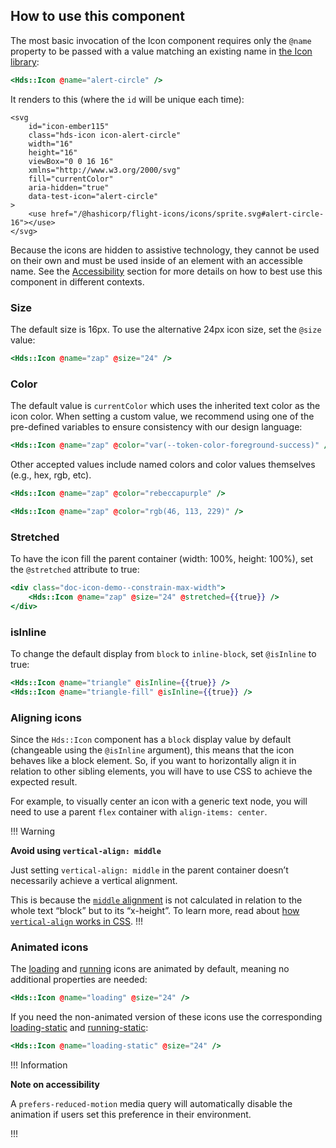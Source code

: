 ## How to use this component

The most basic invocation of the Icon component requires only the `@name` property to be passed with a value matching an existing name in [the Icon library](/icons/library):

```handlebars
<Hds::Icon @name="alert-circle" />
```

It renders to this (where the `id` will be unique each time):

```markup
<svg
    id="icon-ember115"
    class="hds-icon icon-alert-circle"
    width="16"
    height="16"
    viewBox="0 0 16 16"
    xmlns="http://www.w3.org/2000/svg"
    fill="currentColor"
    aria-hidden="true"
    data-test-icon="alert-circle"
>
    <use href="/@hashicorp/flight-icons/icons/sprite.svg#alert-circle-16"></use>
</svg>
```

Because the icons are hidden to assistive technology, they cannot be used on their own and must be used inside of an element with an accessible name. See the [Accessibility](/components/icon?tab=accessibility) section for more details on how to best use this component in different contexts.

### Size

The default size is 16px. To use the alternative 24px icon size, set the `@size` value:

```handlebars
<Hds::Icon @name="zap" @size="24" />
```

### Color

The default value is `currentColor` which uses the inherited text color as the icon color. When setting a custom value, we recommend using one of the pre-defined variables to ensure consistency with our design language:

```handlebars
<Hds::Icon @name="zap" @color="var(--token-color-foreground-success)" />
```

Other accepted values include named colors and color values themselves (e.g., hex, rgb, etc).

```handlebars
<Hds::Icon @name="zap" @color="rebeccapurple" />
```

```handlebars
<Hds::Icon @name="zap" @color="rgb(46, 113, 229)" />
```

### Stretched

To have the icon fill the parent container (width: 100%, height: 100%), set the `@stretched` attribute to true:

```handlebars
<div class="doc-icon-demo--constrain-max-width">
    <Hds::Icon @name="zap" @size="24" @stretched={{true}} />
</div>
```

### isInline

To change the default display from `block` to `inline-block`, set `@isInline` to true:

```handlebars
<Hds::Icon @name="triangle" @isInline={{true}} />
<Hds::Icon @name="triangle-fill" @isInline={{true}} />
```

### Aligning icons

Since the `Hds::Icon` component has a `block` display value by default (changeable using the `@isInline` argument), this means that the icon behaves like a block element. So, if you want to horizontally align it in relation to other sibling elements, you will have to use CSS to achieve the expected result.

For example, to visually center an icon with a generic text node, you will need to use a parent `flex` container with `align-items: center`.

!!! Warning

**Avoid using `vertical-align: middle`**

Just setting `vertical-align: middle` in the parent container doesn’t necessarily achieve a vertical alignment.

This is because the [`middle` alignment](https://developer.mozilla.org/en-US/docs/Web/CSS/vertical-align#middle) is not calculated in relation to the whole text “block” but to its “x-height”. To learn more, read about [how `vertical-align` works in CSS](https://www.impressivewebs.com/css-vertical-align/).
!!!

### Animated icons

The [loading](/icons/library?searchQuery=icon%3Aloading) and [running](/icons/library?searchQuery=icon%3Arunning) icons are animated by default, meaning no additional properties are needed:

```handlebars
<Hds::Icon @name="loading" @size="24" />
```

If you need the non-animated version of these icons use the corresponding [loading-static](/icons/library?searchQuery=icon%3Aloading-static) and [running-static](/icons/library?searchQuery=icon%3Arunning-static):

```handlebars
<Hds::Icon @name="loading-static" @size="24" />
```

!!! Information

**Note on accessibility**

A `prefers-reduced-motion` media query will automatically disable the animation if users set this preference in their environment.

!!!

